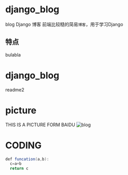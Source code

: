 # django_blog
blog Django 博客
前端比较糙的简易`博客`，用于学习Django

## 特点
bulabla

# django_blog 
  readme2

# picture
THIS IS A PICTURE FORM BAIDU
![blog](https://source.unsplash.com/6I7PthWd8BI/800x600)

# CODING
```java
def funcation(a,b):
  c=a+b
  return c
```
